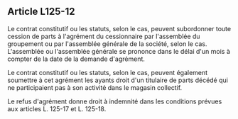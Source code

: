 Article L125-12
----
Le contrat constitutif ou les statuts, selon le cas, peuvent subordonner toute
cession de parts à l'agrément du cessionnaire par l'assemblée du groupement ou
par l'assemblée générale de la société, selon le cas. L'assemblée ou l'assemblée
générale se prononce dans le délai d'un mois à compter de la date de la demande
d'agrément.

Le contrat constitutif ou les statuts, selon le cas, peuvent également soumettre
à cet agrément les ayants droit d'un titulaire de parts décédé qui ne
participaient pas à son activité dans le magasin collectif.

Le refus d'agrément donne droit à indemnité dans les conditions prévues aux
articles L. 125-17 et L. 125-18.
